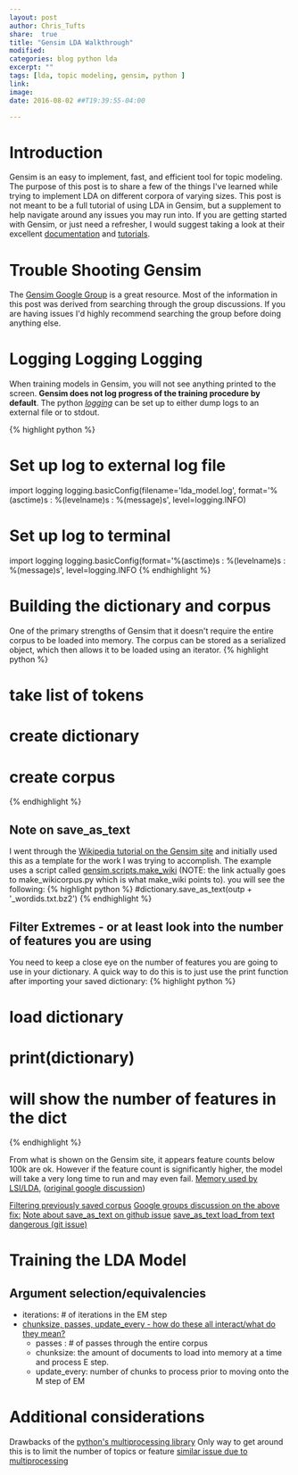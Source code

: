 ```yaml
---
layout: post
author: Chris_Tufts
share:  true
title: "Gensim LDA Walkthrough"
modified:
categories: blog python lda
excerpt: ""
tags: [lda, topic modeling, gensim, python ]
link:
image:
date: 2016-08-02 ##T19:39:55-04:00

---
```

# Introduction
Gensim is an easy to implement, fast, and efficient tool for topic modeling. The purpose of this post is to share a few of the things I've learned while trying to implement LDA on different corpora of varying sizes.  This post is not meant to be a full tutorial of using LDA in Gensim, but a supplement to help navigate around any issues you may run into.  If you are getting started with Gensim, or just need a refresher, I would suggest taking a look at their excellent [documentation](https://radimrehurek.com/gensim/apiref.html) and [tutorials](https://radimrehurek.com/gensim/tutorial.html).  

# Trouble Shooting Gensim
The [Gensim Google Group](https://groups.google.com/forum/#!forum/gensim) is a great resource.  Most of the information in this post was derived from searching through the group discussions. If you are having issues I'd highly recommend searching the group before doing anything else.  

# Logging Logging Logging
When training models in Gensim, you will not see anything printed to the screen. <b>Gensim does not log progress of the training procedure by default</b>. The python [*logging*](https://docs.python.org/2/library/logging.html) can be set up to either dump logs to an external file or to stdout.

{% highlight python %}
# Set up log to external log file
import logging
logging.basicConfig(filename='lda_model.log', format='%(asctime)s : %(levelname)s : %(message)s', level=logging.INFO)

# Set up log to terminal
import logging
logging.basicConfig(format='%(asctime)s : %(levelname)s : %(message)s', level=logging.INFO
{% endhighlight %}   
# Building the dictionary and corpus
One of the primary strengths of Gensim that it doesn't require the entire corpus to be loaded into memory. The corpus can be stored as a serialized object, which then allows it to be loaded using an iterator.
{% highlight python %}
# take list of tokens
# create dictionary
# create corpus
{% endhighlight %}
## Note on save_as_text
I went through the [Wikipedia tutorial on the Gensim site](https://radimrehurek.com/gensim/wiki.html) and initially used this as a template for the work I was trying to accomplish. The example uses a script called [gensim.scripts.make_wiki](https://github.com/RaRe-Technologies/gensim/blob/develop/gensim/scripts/make_wikicorpus.py) (NOTE: the link actually goes to make_wikicorpus.py which is what make_wiki points to).
  you will see the following:
{% highlight python %}
#dictionary.save_as_text(outp + '\_wordids.txt.bz2')
{% endhighlight %}

## Filter Extremes - or at least look into the number of features you are using
You need to keep a close eye on the number of features you are going to use in your dictionary. A quick way to do this is to just use the print function after importing your saved dictionary:
{% highlight python  %}
# load dictionary
# print(dictionary)
# will show the number of features in the dict
{% endhighlight %}

From what is shown on the Gensim site, it appears feature counts below 100k are ok.  However if the feature count is significantly higher, the model will take a very long time to run and may even fail.
[Memory used by LSI/LDA](https://github.com/RaRe-Technologies/gensim/wiki/Recipes-&-FAQ#q5-i-am-getting-out-of-memory-errors-with-lsi-how-much-memory-do-i-need), ([original google discussion](https://groups.google.com/forum/#!topic/gensim/sbf8OmVsCqw))

[Filtering previously saved corpus](https://github.com/RaRe-Technologies/gensim/wiki/Recipes-&-FAQ)
[Google groups discussion on the above fix:](https://groups.google.com/forum/#!topic/gensim/LGz6hNNF05I)
[Note about save_as_text on github issue](https://github.com/RaRe-Technologies/gensim/issues/92#issuecomment-7678189)
[save_as_text load_from text dangerous (git issue)](https://github.com/RaRe-Technologies/gensim/issues/56)
# Training the LDA Model
## Argument selection/equivalencies

  * iterations: # of iterations in the EM step
  * [chunksize, passes, update_every - how do these all interact/what do they mean?](https://groups.google.com/forum/#!topic/gensim/ojySenxQHi4)
    * passes : # of passes through the entire corpus
    * chunksize: the amount of documents to load into memory at a time and process E step.
    * update_every: number of chunks to process prior to moving onto the M step of EM

# Additional considerations
Drawbacks of the [python's multiprocessing library](https://github.com/RaRe-Technologies/gensim/issues/445)  Only way to get around this is to limit the number of topics or feature [similar issue due to multiprocessing](https://github.com/RaRe-Technologies/gensim/issues/376)

[jekyll-gh]: https://github.com/jekyll/jekyll
[jekyll]:    http://jekyllrb.com
